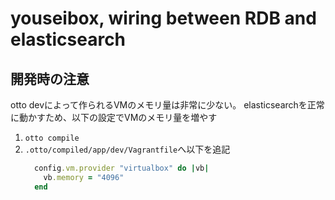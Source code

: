 # youseibox, wiring between RDB and elasticsearch

## 開発時の注意

otto devによって作られるVMのメモリ量は非常に少ない。
elasticsearchを正常に動かすため、以下の設定でVMのメモリ量を増やす

1. `otto compile`
2. `.otto/compiled/app/dev/Vagrantfile`へ以下を追記
    ```ruby
      config.vm.provider "virtualbox" do |vb|
        vb.memory = "4096"
      end
    ```
